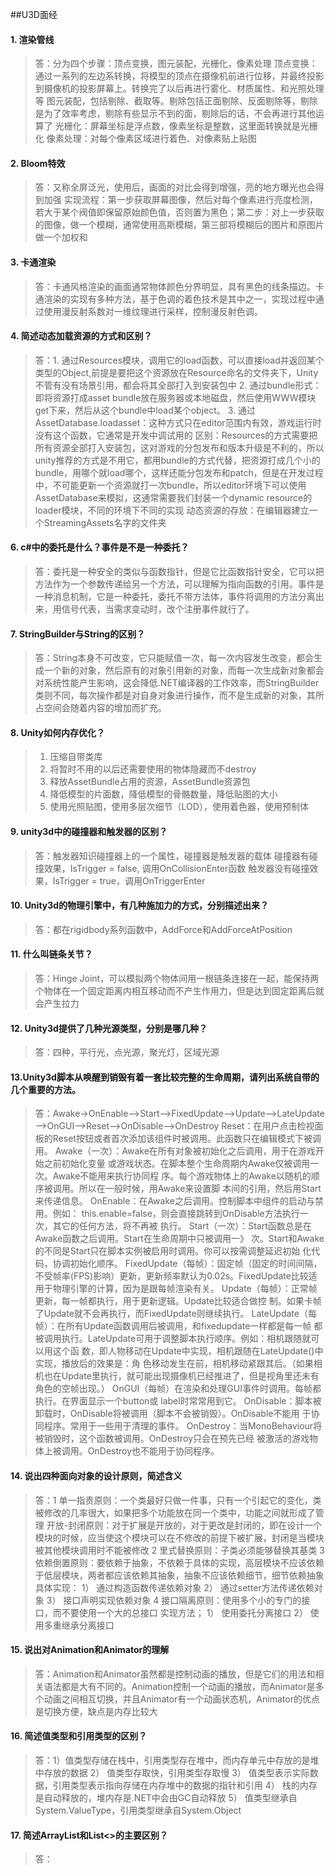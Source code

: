 ##U3D面经
#### 1. 渲染管线
>答：分为四个步骤：顶点变换，图元装配，光栅化，像素处理
>顶点变换：通过一系列的左边系转换，将模型的顶点在摄像机前进行位移，并最终投影到摄像机的投影屏幕上。转换完了以后再进行雾化、材质属性、和光照处理等
>图元装配，包括剔除、截取等。剔除包括正面剔除、反面剔除等，剔除是为了效率考虑，剔除有些显示不到的面，剔除后的话，不会再进行其他运算了
>光栅化：屏幕坐标是浮点数，像素坐标是整数，这里面转换就是光栅化
>像素处理：对每个像素区域进行着色、对像素贴上贴图
#### 2. Bloom特效
>答：又称全屏泛光，使用后，画面的对比会得到增强，亮的地方曝光也会得到加强
>实现流程：第一步获取屏幕图像，然后对每个像素进行亮度检测，若大于某个阀值即保留原始颜色值，否则置为黑色；第二步：对上一步获取的图像，做一个模糊，通常使用高斯模糊，第三部将模糊后的图片和原图片做一个加权和
#### 3. 卡通渲染
>答：卡通风格渲染的画面通常物体颜色分界明显，具有黑色的线条描边。卡通渲染的实现有多种方法，基于色调的着色技术是其中之一，实现过程中通过使用漫反射系数对一维纹理进行采样，控制漫反射色调。
#### 4. 简述动态加载资源的方式和区别？
>答：1. 通过Resources模块，调用它的load函数，可以直接load并返回某个类型的Object,前提是要把这个资源放在Resource命名的文件夹下，Unity不管有没有场景引用，都会将其全部打入到安装包中
>2. 通过bundle形式：即将资源打成asset bundle放在服务器或本地磁盘，然后使用WWW模块get下来，然后从这个bundle中load某个object。
>3. 通过AssetDatabase.loadasset：这种方式只在editor范围内有效，游戏运行时没有这个函数，它通常是开发中调试用的
>区别：Resources的方式需要把所有资源全部打入安装包，这对游戏的分包发布和版本升级是不利的，所以unity推荐的方式是不用它，都用bundle的方式代替，把资源打成几个小的bundle，用哪个就load哪个，这样还能分包发布和patch，但是在开发过程中，不可能更新一个资源就打一次bundle，所以editor环境下可以使用AssetDatabase来模拟，这通常需要我们封装一个dynamic resource的loader模块，不同的环境下不同的实现
>动态资源的存放：在编辑器建立一个StreamingAssets名字的文件夹
#### 6. c#中的委托是什么？事件是不是一种委托？
>答：委托是一种安全的类似与函数指针，但是它比函数指针安全，它可以把方法作为一个参数传递给另一个方法，可以理解为指向函数的引用。事件是一种消息机制，它是一种委托，委托不带方法体，事件将调用的方法分离出来，用信号代表，当需求变动时，改个注册事件就行了。
#### 7. StringBuilder与String的区别？
>答：String本身不可改变，它只能赋值一次，每一次内容发生改变，都会生成一个新的对象，然后原有的对象引用新的对象，而每一次生成新对象都会对系统性能产生影响，这会降低.NET编译器的工作效率，而StringBuilder类则不同，每次操作都是对自身对象进行操作，而不是生成新的对象，其所占空间会随着内容的增加而扩充。
#### 8. Unity如何内存优化？
>1. 压缩自带类库
>2. 将暂时不用的以后还需要使用的物体隐藏而不destroy
>3. 释放AssetBundle占用的资源，AssetBundle资源包
>4. 降低模型的片面数，降低模型的骨骼数量，降低贴图的大小
>5. 使用光照贴图，使用多层次细节（LOD），使用着色器，使用预制体
#### 9. unity3d中的碰撞器和触发器的区别？
>答：触发器知识碰撞器上的一个属性，碰撞器是触发器的载体
>碰撞器有碰撞效果，IsTrigger = false, 调用OnCollisionEnter函数
>触发器没有碰撞效果，IsTrigger = true，调用OnTriggerEnter
#### 10. Unity3d的物理引擎中，有几种施加力的方式，分别描述出来？
>答：都在rigidbody系列函数中，AddForce和AddForceAtPosition
#### 11. 什么叫链条关节？
>答：Hinge Joint，可以模拟两个物体间用一根链条连接在一起，能保持两个物体在一个固定距离内相互移动而不产生作用力，但是达到固定距离后就会产生拉力
#### 12. Unity3d提供了几种光源类型，分别是哪几种？
>答：四种，平行光，点光源，聚光灯，区域光源
#### 13.Unity3d脚本从唤醒到销毁有着一套比较完整的生命周期，请列出系统自带的几个重要的方法。
>答：Awake->OnEnable—>Start—>FixedUpdate—>Update—>LateUpdate—>OnGUI—>Reset—>OnDisable—>OnDestroy
>Reset：在用户点击检视面板的Reset按钮或者首次添加该组件时被调用。此函数只在编辑模式下被调用。
>Awake（一次）：Awake在所有对象被初始化之后调用，用于在游戏开始之前初始化变量
>或游戏状态。在脚本整个生命周期内Awake仅被调用一次。Awake不能用来执行协同程
>序。每个游戏物体上的Awake以随机的顺序被调用。所以在一般时候，用Awake来设置脚
>本间的引用，然后用Start来传递信息。
>OnEnable：在Awake之后调用。控制脚本中组件的启动与禁用。例如：
>this.enable=false，则会直接跳转到OnDisable方法执行一次，其它的任何方法，将不再被
>执行。
>Start（一次）：Start函数总是在Awake函数之后调用。Start在生命周期中只被调用一》
> 次。Start和Awake的不同是Start只在脚本实例被启用时调用。你可以按需调整延迟初始
> 化代码，协调初始化顺序。
>FixedUpdate（每帧）：固定帧（固定的时间间隔，不受帧率(FPS)影响）更新，更新频率默认为0.02s。FixedUpdate比较适用于物理引擎的计算，因为是跟每帧渲染有关。
>Update（每帧）：正常帧更新，每一帧都执行，用于更新逻辑。Update比较适合做控
>制。如果卡帧了Update就不会再执行，而FixedUpdate则继续执行。
>LateUpdate（每帧）：在所有Update函数调用后被调用，和fixedupdate一样都是每一帧
>都被调用执行。LateUpdate可用于调整脚本执行顺序。例如：相机跟随就可以用这个函
>数，即人物移动在Update中实现，相机跟随在LateUpdate()中实现，播放后的效果是：角
>色移动发生在前，相机移动紧跟其后。（如果相机也在Update里执行，就可能出现摄像机已经推进了，但是视角里还未有角色的空帧出现。）
>OnGUI（每帧）在渲染和处理GUI事件时调用。每帧都执行。在界面显示一个button或
>label时常常用到它。
>OnDisable：脚本被卸载时，OnDisable将被调用（脚本不会被销毁）。OnDisable不能用
>于协同程序。常用于一些用于清理的事件。
>OnDestroy：当MonoBehaviour将被销毁时，这个函数被调用。OnDestroy只会在预先已经
>被激活的游戏物体上被调用。OnDestroy也不能用于协同程序。
#### 14. 说出四种面向对象的设计原则，简述含义
>答：1 单一指责原则：一个类最好只做一件事，只有一个引起它的变化，类被修改的几率很大，如果把多个功能放在同一个类中，功能之间就形成了管理
>开放-封闭原则：对于扩展是开放的，对于更改是封闭的，即在设计一个模块的时候，应当使这个模块可以在不修改的前提下被扩展，封闭是当模块被其他模块调用时不能被修改
>2 里式替换原则：子类必须能够替换其基类
>3 依赖倒置原则：要依赖于抽象，不依赖于具体的实现，高层模块不应该依赖于低层模块，两者都应该依赖其抽象，抽象不应该依赖细节，细节依赖抽象
>具体实现：
>1） 通过构造函数传递依赖对象
>2） 通过setter方法传递依赖对象
>3） 接口声明实现依赖对象
>4 接口隔离原则：使用多个小的专门的接口，而不要使用一个大的总接口
>实现方法；
>1） 使用委托分离接口
>2） 使用多重继承分离接口
#### 15. 说出对Animation和Animator的理解
>答：Animation和Animator虽然都是控制动画的播放，但是它们的用法和相关语法都是大有不同的。Animation控制一个动画的播放，而Animator是多个动画之间相互切换，并且Animator有一个动画状态机，Animator的优点是切换方便，缺点是内存比较大
#### 16. 简述值类型和引用类型的区别？
> 答：1）值类型存储在栈中，引用类型存在堆中，而内存单元中存放的是堆中存放的数据
> 2） 值类型存取快，引用类型存取慢
> 3） 值类型表示实际数据，引用类型表示指向存储在内存堆中的数据的指针和引用
> 4） 栈的内存是自动释放的，堆内存是.NET中会由GC自动释放
> 5） 值类型继承自System.ValueType，引用类型继承自System.Object
#### 17. 简述ArrayList和List<>的主要区别？
>答：
